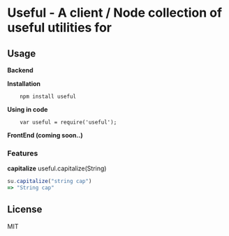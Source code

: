 Useful - A client / Node collection of useful utilities for 
===========

## Usage

**Backend**

**Installation**

		npm install useful

**Using in code**

		var useful = require('useful');

**FrontEnd (coming soon..)**

### Features

**capitalize** useful.capitalize(String)


```javascript
su.capitalize("string cap")
=> "String cap"
```



## License 

MIT

